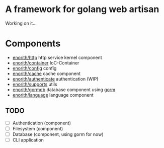 # A framework for golang web artisan

Working on it...

# Components

* [enorith/http](https://github.com/enorith/http) http service kernel component
* [enorith/container](https://github.com/enorith/container) IoC-Container
* [enorith/config](https://github.com/enorith/config) config
* [enorith/cache](https://github.com/enorith/cache) cache component
* [enorith/authenticate](https://github.com/enorith/authenticate) authentication (WIP)
* [enorith/supports](https://github.com/enorith/supports) utils
* [enorith/gormdb](https://github.com/enorith/gormdb) database component using [gorm](https://gorm.io/index.html)
* [enorith/language](https://github.com/enorith/language) language component

## TODO 
- [ ] Authentication (component)
- [ ] Filesystem (component)
- [ ] Database (component, using gorm for now)
- [ ] CLI application